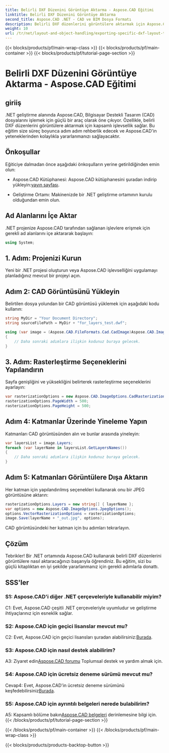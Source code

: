 ```yaml
---
title: Belirli DXF Düzenini Görüntüye Aktarma - Aspose.CAD Eğitimi
linktitle: Belirli DXF Düzenini Görüntüye Aktarma
second_title: Aspose.CAD .NET - CAD ve BIM Dosya Formatı
description: Belirli DXF düzenlerini görüntülere aktarmak için Aspose.CAD for .NET kullanımına ilişkin adım adım kılavuzu keşfedin. Bu güçlü eğitimle .NET geliştirme verimliliğinizi en üst düzeye çıkarın.
weight: 10
url: /tr/net/layout-and-object-handling/exporting-specific-dxf-layout-to-image/
---
```


{{< blocks/products/pf/main-wrap-class >}}
{{< blocks/products/pf/main-container >}}
{{< blocks/products/pf/tutorial-page-section >}}

# Belirli DXF Düzenini Görüntüye Aktarma - Aspose.CAD Eğitimi

## giriiş

.NET geliştirme alanında Aspose.CAD, Bilgisayar Destekli Tasarım (CAD) dosyalarını işlemek için güçlü bir araç olarak öne çıkıyor. Özellikle, belirli DXF düzenlerini görüntülere aktarmak için kapsamlı işlevsellik sağlar. Bu eğitim size süreç boyunca adım adım rehberlik edecek ve Aspose.CAD'in yeteneklerinden kolaylıkla yararlanmanızı sağlayacaktır.

## Önkoşullar

Eğiticiye dalmadan önce aşağıdaki önkoşulların yerine getirildiğinden emin olun:

-  Aspose.CAD Kütüphanesi: Aspose.CAD kütüphanesini şuradan indirip yükleyin:[yayın sayfası](https://releases.aspose.com/cad/net/).

- Geliştirme Ortamı: Makinenizde bir .NET geliştirme ortamının kurulu olduğundan emin olun.

## Ad Alanlarını İçe Aktar

.NET projenize Aspose.CAD tarafından sağlanan işlevlere erişmek için gerekli ad alanlarını içe aktararak başlayın:

```csharp
using System;
```

## 1. Adım: Projenizi Kurun

Yeni bir .NET projesi oluşturun veya Aspose.CAD işlevselliğini uygulamayı planladığınız mevcut bir projeyi açın.

## Adım 2: CAD Görüntüsünü Yükleyin

Belirtilen dosya yolundan bir CAD görüntüsü yüklemek için aşağıdaki kodu kullanın:

```csharp
string MyDir = "Your Document Directory";
string sourceFilePath = MyDir + "for_layers_test.dwf";

using (var image = (Aspose.CAD.FileFormats.Cad.CadImage)Aspose.CAD.Image.Load(sourceFilePath))
{
    // Daha sonraki adımlara ilişkin kodunuz buraya gelecek.
}
```

## 3. Adım: Rasterleştirme Seçeneklerini Yapılandırın

Sayfa genişliğini ve yüksekliğini belirterek rasterleştirme seçeneklerini ayarlayın:

```csharp
var rasterizationOptions = new Aspose.CAD.ImageOptions.CadRasterizationOptions();
rasterizationOptions.PageWidth = 500;
rasterizationOptions.PageHeight = 500;
```

## Adım 4: Katmanlar Üzerinde Yineleme Yapın

Katmanları CAD görüntüsünden alın ve bunlar arasında yineleyin:

```csharp
var layersList = image.Layers;
foreach (var layerName in layersList.GetLayersNames())
{
    // Daha sonraki adımlara ilişkin kodunuz buraya gelecek.
}
```

## Adım 5: Katmanları Görüntülere Dışa Aktarın

Her katman için yapılandırılmış seçenekleri kullanarak onu bir JPEG görüntüsüne aktarın:

```csharp
rasterizationOptions.Layers = new string[] { layerName };
var options = new Aspose.CAD.ImageOptions.JpegOptions();
options.VectorRasterizationOptions = rasterizationOptions;
image.Save(layerName + "_out.jpg", options);
```

CAD görüntüsündeki her katman için bu adımları tekrarlayın.

## Çözüm

Tebrikler! Bir .NET ortamında Aspose.CAD kullanarak belirli DXF düzenlerini görüntülere nasıl aktaracağınızı başarıyla öğrendiniz. Bu eğitim, sizi bu güçlü kitaplıktan en iyi şekilde yararlanmanız için gerekli adımlarla donattı.

## SSS'ler

### S1: Aspose.CAD'i diğer .NET çerçeveleriyle kullanabilir miyim?

C1: Evet, Aspose.CAD çeşitli .NET çerçeveleriyle uyumludur ve geliştirme ihtiyaçlarınız için esneklik sağlar.

### S2: Aspose.CAD için geçici lisanslar mevcut mu?

 C2: Evet, Aspose.CAD için geçici lisansları şuradan alabilirsiniz:[Burada](https://purchase.aspose.com/temporary-license/).

### S3: Aspose.CAD için nasıl destek alabilirim?

 A3: Ziyaret edin[Aspose.CAD forumu](https://forum.aspose.com/c/cad/19) Toplumsal destek ve yardım almak için.

### S4: Aspose.CAD için ücretsiz deneme sürümü mevcut mu?

 Cevap4: Evet, Aspose.CAD'in ücretsiz deneme sürümünü keşfedebilirsiniz[Burada](https://releases.aspose.com/).

### S5: Aspose.CAD için ayrıntılı belgeleri nerede bulabilirim?

 A5: Kapsamlı bölüme bakın[Aspose.CAD belgeleri](https://reference.aspose.com/cad/net/) derinlemesine bilgi için.
{{< /blocks/products/pf/tutorial-page-section >}}

{{< /blocks/products/pf/main-container >}}
{{< /blocks/products/pf/main-wrap-class >}}

{{< blocks/products/products-backtop-button >}}
